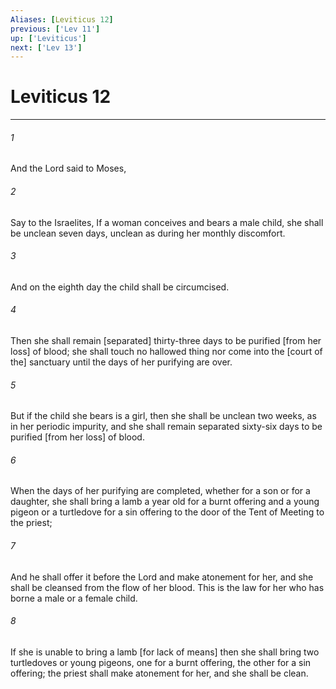 ```yaml
---
Aliases: [Leviticus 12]
previous: ['Lev 11']
up: ['Leviticus']
next: ['Lev 13']
---
```

# Leviticus 12

***

###### 1 

And the Lord said to Moses, 

###### 2 

Say to the Israelites, If a woman conceives and bears a male child, she shall be unclean seven days, unclean as during her monthly discomfort. 

###### 3 

And on the eighth day the child shall be circumcised. 

###### 4 

Then she shall remain [separated] thirty-three days to be purified [from her loss] of blood; she shall touch no hallowed thing nor come into the [court of the] sanctuary until the days of her purifying are over. 

###### 5 

But if the child she bears is a girl, then she shall be unclean two weeks, as in her periodic impurity, and she shall remain separated sixty-six days to be purified [from her loss] of blood. 

###### 6 

When the days of her purifying are completed, whether for a son or for a daughter, she shall bring a lamb a year old for a burnt offering and a young pigeon or a turtledove for a sin offering to the door of the Tent of Meeting to the priest; 

###### 7 

And he shall offer it before the Lord and make atonement for her, and she shall be cleansed from the flow of her blood. This is the law for her who has borne a male or a female child. 

###### 8 

If she is unable to bring a lamb [for lack of means] then she shall bring two turtledoves or young pigeons, one for a burnt offering, the other for a sin offering; the priest shall make atonement for her, and she shall be clean.
